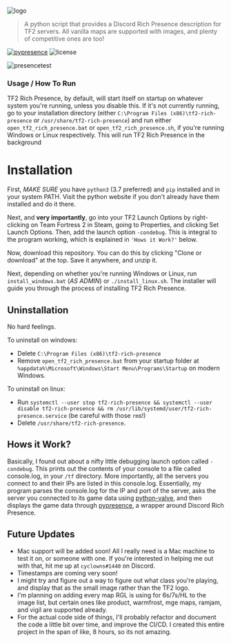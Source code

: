 ![logo](https://i.imgur.com/keDuc38.png)

>A python script that provides a Discord Rich Presence description for TF2 servers. All vanilla maps are supported with images, and plenty of competitive ones are too! 

[![pypresence](https://img.shields.io/badge/using-pypresence-00bb88.svg?style=for-the-badge&logo=discord&logoWidth=20)](https://github.com/qwertyquerty/pypresence) ![license](https://img.shields.io/github/license/cyclowns/tf2-rich-presence.svg?style=for-the-badge)

![presencetest](https://i.imgur.com/29WQ1UM.png)

### Usage / How To Run

TF2 Rich Presence, by default, will start itself on startup on whatever system you're running, unless you disable this.
If it's not currently running, go to your installation directory (either `C:\Program Files (x86)\tf2-rich-presence` or `/usr/share/tf2-rich-presence`)
and run either `open_tf2_rich_presence.bat` or `open_tf2_rich_presence.sh`, if you're running Windows or Linux respectively. This will run TF2 Rich Presence
in the background

# **Installation**

First, *MAKE SURE* you have `python3` (3.7 preferred) and `pip` installed and in your system PATH. Visit the python website if you don't
already have them installed and do it there.

Next, and **very importantly**, go into your TF2 Launch Options by right-clicking on Team Fortress 2 in Steam, going to Properties, and clicking Set Launch Options.
Then, add the launch option `-condebug`. This is integral to the program working, which is explained in `'Hows it Work?'` below.

Now, download this repository. You can do this by clicking "Clone or download" at the top. Save it anywhere, and unzip it.

Next, depending on whether you're running Windows or Linux, run `install_windows.bat` (*AS ADMIN*) or `./install_linux.sh`. The installer will
guide you through the process of installing TF2 Rich Presence.

## **Uninstallation**

No hard feelings.

To uninstall on windows:

- Delete `C:\Program Files (x86)\tf2-rich-presence`
- Remove `open_tf2_rich_presence.bat` from your startup folder at `%appdata%\Microsoft\Windows\Start Menu\Programs\Startup` on modern Windows.

To uninstall on linux:

- Run `systemctl --user stop tf2-rich-presence && systemctl --user disable tf2-rich-presence && rm /usr/lib/systemd/user/tf2-rich-presence.service` (be careful with those `rm`s!)
- Delete `/usr/share/tf2-rich-presence`.

## Hows it Work?

Basically, I found out about a nifty little debugging launch option called `-condebug`. This prints out the contents of your console to a file
called console.log, in your `/tf` directory. More importantly, all the servers you connect to and their IPs are listed in this console.log. Essentially,
my program parses the console.log for the IP and port of the server, asks the server you connected to its game data using [python-valve](https://github.com/serverstf/python-valve), and then displays the game data through [pypresence](https://github.com/qwertyquerty/pypresence), a wrapper around Discord Rich Presence.

## Future Updates

- Mac support will be added soon! All I really need is a Mac machine to test it on, or someone with one. If you're interested in helping me out with that, hit me up at `cyclowns#1440` on Discord.
- Timestamps are coming very soon!
- I might try and figure out a way to figure out what class you're playing, and display that as the small image rather than the TF2 logo.
- I'm planning on adding every map RGL is using for 6s/7s/HL to the image list, but certain ones like product, warmfrost, mge maps, ramjam, and vigil are supported already.
- For the actual code side of things, I'll probably refactor and document the code a little bit over time, and improve the CI/CD. I created this entire project in the span of like, 8 hours, so its not amazing.
